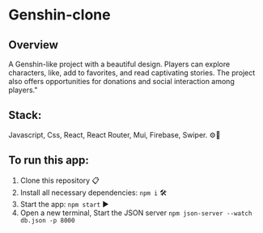 # Genshin-clone

## Overview


A Genshin-like project with a beautiful design. Players can explore characters, like, add to favorites, and read captivating stories. The project also offers opportunities for donations and social interaction among players."

## Stack:

Javascript, Css, React, React Router, Mui, Firebase, Swiper. ⚙️🔧

## To run this app:

1. Clone this repository 📋
2. Install all necessary dependencies: `npm i` 🛠️
3. Start the app: `npm start` ▶️
4. Open a new terminal, Start the JSON server `npm json-server --watch db.json -p 8000`
